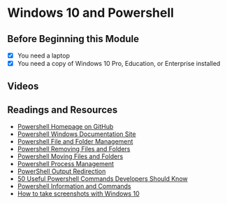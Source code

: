 # Windows 10 and Powershell

## Before Beginning this Module
- [x] You need a laptop
- [x] You need a copy of Windows 10 Pro, Education, or Enterprise installed
## Videos

## Readings and Resources
* [Powershell Homepage on GitHub](https://github.com/PowerShell/PowerShell)
* [Powershell Windows Documentation Site](https://docs.microsoft.com/en-us/powershell/)
* [Powershell File and Folder Management](https://docs.microsoft.com/en-us/powershell/scripting/samples/working-with-files-and-folders?view=powershell-6)
* [Powershell Removing Files and Folders](https://docs.microsoft.com/en-us/powershell/module/microsoft.powershell.management/remove-item?view=powershell-6)
* [Powershell Moving Files and Folders](https://docs.microsoft.com/en-us/powershell/module/microsoft.powershell.management/move-item?view=powershell-6)
* [Powershell Process Management](https://docs.microsoft.com/en-us/powershell/scripting/samples/managing-processes-with-process-cmdlets)
* [PowerShell Output Redirection](https://docs.microsoft.com/en-us/powershell/module/microsoft.powershell.core/about/about_redirection?view=powershell-6)
* [50 Useful Powershell Commands Developers Should Know](https://stackify.com/powershell-commands-every-developer-should-know/)
* [Powershell Information and Commands](https://jdhitsolutions.com/blog/powershell-tips-tricks-and-advice/)
* [How to take screenshots with Windows 10](https://www.howtogeek.com/226280/how-to-take-screenshots-in-windows-10/)
